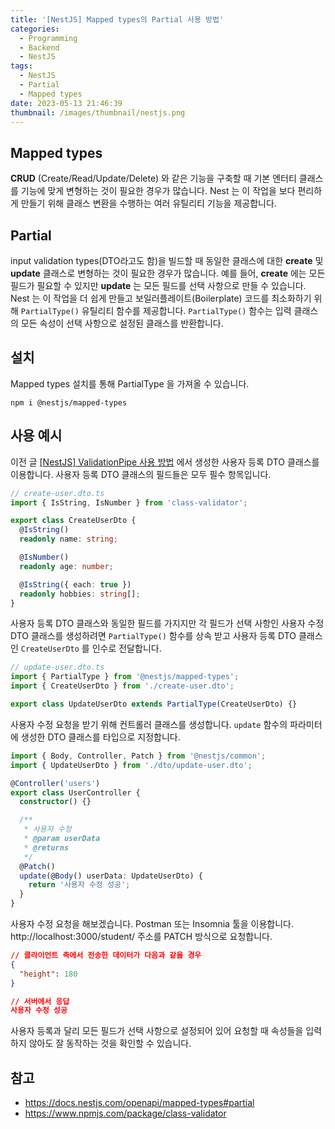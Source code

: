 ```yaml
---
title: '[NestJS] Mapped types의 Partial 사용 방법'
categories:
  - Programming
  - Backend
  - NestJS
tags:
  - NestJS
  - Partial
  - Mapped types
date: 2023-05-13 21:46:39
thumbnail: /images/thumbnail/nestjs.png
---
```


## Mapped types

**CRUD** (Create/Read/Update/Delete) 와 같은 기능을 구축할 때 기본 엔터티 클래스를 기능에 맞게 변형하는 것이 필요한 경우가 많습니다. Nest 는 이 작업을 보다 편리하게 만들기 위해 클래스 변환을 수행하는 여러 유틸리티 기능을 제공합니다.

## Partial

input validation types(DTO라고도 함)을 빌드할 때 동일한 클래스에 대한 **create** 및 **update** 클래스로 변형하는 것이 필요한 경우가 많습니다. 예를 들어, **create** 에는 모든 필드가 필요할 수 있지만 **update** 는 모든 필드를 선택 사항으로 만들 수 있습니다. Nest 는 이 작업을 더 쉽게 만들고 보일러플레이트(Boilerplate) 코드를 최소화하기 위해 `PartialType()` 유틸리티 함수를 제공합니다. `PartialType()` 함수는 입력 클래스의 모든 속성이 선택 사항으로 설정된 클래스를 반환합니다.

## 설치

Mapped types 설치를 통해 PartialType 을 가져올 수 있습니다.

```shell
npm i @nestjs/mapped-types
```

## 사용 예시

이전 글 [[NestJS] ValidationPipe 사용 방법](https://hgko1207.github.io/2023/05/11/nest-4/) 에서 생성한 사용자 등록 DTO 클래스를 이용합니다. 사용자 등록 DTO 클래스의 필드들은 모두 필수 항목입니다.

```ts
// create-user.dto.ts
import { IsString, IsNumber } from 'class-validator';

export class CreateUserDto {
  @IsString()
  readonly name: string;

  @IsNumber()
  readonly age: number;

  @IsString({ each: true })
  readonly hobbies: string[];
}
```

사용자 등록 DTO 클래스와 동일한 필드를 가지지만 각 필드가 선택 사항인 사용자 수정 DTO 클래스를 생성하려면 `PartialType()` 함수를 상속 받고 사용자 등록 DTO 클래스인 `CreateUserDto` 를 인수로 전달합니다.

```ts
// update-user.dto.ts
import { PartialType } from '@nestjs/mapped-types';
import { CreateUserDto } from './create-user.dto';

export class UpdateUserDto extends PartialType(CreateUserDto) {}
```

사용자 수정 요청을 받기 위해 컨트롤러 클래스를 생성합니다. `update` 함수의 파라미터에 생성한 DTO 클래스를 타입으로 지정합니다.

```ts
import { Body, Controller, Patch } from '@nestjs/common';
import { UpdateUserDto } from './dto/update-user.dto';

@Controller('users')
export class UserController {
  constructor() {}

  /**
   * 사용자 수정
   * @param userData
   * @returns
   */
  @Patch()
  update(@Body() userData: UpdateUserDto) {
    return '사용자 수정 성공';
  }
}
```

사용자 수정 요청을 해보겠습니다. Postman 또는 Insomnia 툴을 이용합니다.
http://localhost:3000/student/ 주소를 PATCH 방식으로 요청합니다.

```json
// 클라이언트 측에서 전송한 데이터가 다음과 같을 경우
{
  "height": 180
}
```

```json
// 서버에서 응답
사용자 수정 성공
```

사용자 등록과 달리 모든 필드가 선택 사항으로 설정되어 있어 요청할 때 속성들을 입력하지 않아도 잘 동작하는 것을 확인할 수 있습니다.

## 참고

- https://docs.nestjs.com/openapi/mapped-types#partial
- https://www.npmjs.com/package/class-validator
